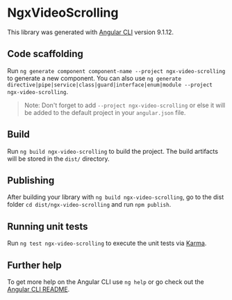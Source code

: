 # NgxVideoScrolling

This library was generated with [Angular CLI](https://github.com/angular/angular-cli) version 9.1.12.

## Code scaffolding

Run `ng generate component component-name --project ngx-video-scrolling` to generate a new component. You can also use `ng generate directive|pipe|service|class|guard|interface|enum|module --project ngx-video-scrolling`.
> Note: Don't forget to add `--project ngx-video-scrolling` or else it will be added to the default project in your `angular.json` file. 

## Build

Run `ng build ngx-video-scrolling` to build the project. The build artifacts will be stored in the `dist/` directory.

## Publishing

After building your library with `ng build ngx-video-scrolling`, go to the dist folder `cd dist/ngx-video-scrolling` and run `npm publish`.

## Running unit tests

Run `ng test ngx-video-scrolling` to execute the unit tests via [Karma](https://karma-runner.github.io).

## Further help

To get more help on the Angular CLI use `ng help` or go check out the [Angular CLI README](https://github.com/angular/angular-cli/blob/master/README.md).
